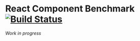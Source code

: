 # React Component Benchmark [![Build Status](https://img.shields.io/travis/paularmstrong/react-component-benchmark/master.svg?style=flat-square)](https://travis-ci.org/paularmstrong/react-component-benchmark)

*Work in progress*
